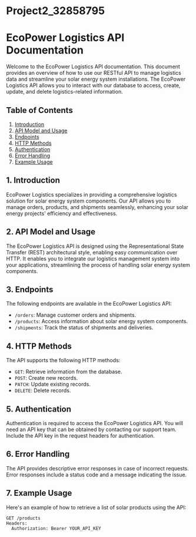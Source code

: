 # Project2_32858795
# EcoPower Logistics API Documentation

Welcome to the EcoPower Logistics API documentation. This document provides an overview of how to use our RESTful API to manage logistics data and streamline your solar energy system installations. The EcoPower Logistics API allows you to interact with our database to access, create, update, and delete logistics-related information.

## Table of Contents
1. [Introduction](#introduction)
2. [API Model and Usage](#api-model-and-usage)
3. [Endpoints](#endpoints)
4. [HTTP Methods](#http-methods)
5. [Authentication](#authentication)
6. [Error Handling](#error-handling)
7. [Example Usage](#example-usage)

## 1. Introduction <a name="introduction"></a>
EcoPower Logistics specializes in providing a comprehensive logistics solution for solar energy system components. Our API allows you to manage orders, products, and shipments seamlessly, enhancing your solar energy projects' efficiency and effectiveness.

## 2. API Model and Usage <a name="api-model-and-usage"></a>
The EcoPower Logistics API is designed using the Representational State Transfer (REST) architectural style, enabling easy communication over HTTP. It enables you to integrate our logistics management system into your applications, streamlining the process of handling solar energy system components.

## 3. Endpoints <a name="endpoints"></a>
The following endpoints are available in the EcoPower Logistics API:

- `/orders`: Manage customer orders and shipments.
- `/products`: Access information about solar energy system components.
- `/shipments`: Track the status of shipments and deliveries.

## 4. HTTP Methods <a name="http-methods"></a>
The API supports the following HTTP methods:

- `GET`: Retrieve information from the database.
- `POST`: Create new records.
- `PATCH`: Update existing records.
- `DELETE`: Delete records.

## 5. Authentication <a name="authentication"></a>
Authentication is required to access the EcoPower Logistics API. You will need an API key that can be obtained by contacting our support team. Include the API key in the request headers for authentication.

## 6. Error Handling <a name="error-handling"></a>
The API provides descriptive error responses in case of incorrect requests. Error responses include a status code and a message indicating the issue.

## 7. Example Usage <a name="example-usage"></a>
Here's an example of how to retrieve a list of solar products using the API:

```http
GET /products
Headers:
  Authorization: Bearer YOUR_API_KEY
```

